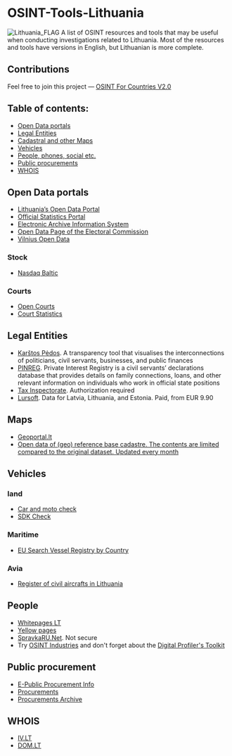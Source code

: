 # OSINT-Tools-Lithuania
<img src="https://upload.wikimedia.org/wikipedia/commons/1/11/Flag_of_Lithuania.svg" alt="Lithuania_FLAG"/>
A list of OSINT resources and tools that may be useful when conducting investigations related to Lithuania. Most of the resources and tools have versions in English, but Lithuanian is more complete. 

## Contributions
Feel free to join this project — [OSINT For Countries V2.0](https://github.com/paulpogoda/OSINT-for-countries-V2.0)

## Table of contents:
 - [Open Data portals](#open-data-portals)
 - [Legal Entities](#legal-entities)
 - [Cadastral and other Maps](#maps)
 - [Vehicles](#vehicles)
 - [People, phones, social etc.](#people)
 - [Public procurements](#public-procurement)
 - [WHOIS](#whois)

## Open Data portals
- [Lithuania’s Open Data Portal](https://data.gov.lt)
- [Official Statistics Portal](https://osp.stat.gov.lt/pradinis)
- [Electronic Archive Information System](https://eais.archyvai.lt)
- [Open Data Page of the Electoral Commission](https://www.vrk.lt/atviri-duomenys)
- [Vilnius Open Data](https://opendata.vilnius.lt)

### Stock
- [Nasdaq Baltic](https://www.nasdaqbaltic.com)

### Courts
- [Open Courts](https://www.teismai.lt/en)
- [Court Statistics](https://statistika-ntalt.hub.arcgis.com)
 
## Legal Entities
- [Karštos Pėdos](https://karstospedos.lt/en/home.html). A transparency tool that visualises the interconnections of politicians, civil servants, businesses, and public finances
- [PINREG](https://pinreg.vtek.lt/app/deklaraciju-paieska). Private Interest Registry is a civil servants’ declarations database that provides details on family connections, loans, and other relevant information on individuals who work in official state positions
- [Tax Inspectorate](https://www.vmi.lt/evmi/rinkmenos?lang=en). Authorization required
- [Lursoft](https://www.lursoft.lv/en/data-bases-of-companies). Data for Latvia, Lithuania, and Estonia. Paid, from  EUR 9.90

## Maps
- [Geoportal.lt](https://www.geoportal.lt/geoportal/web/en/open-data)
- [Open data of (geo) reference base cadastre. The contents are limited compared to the original dataset. Updated every month](https://www.geoportal.lt/geoportal/en/web/en/open-data#GRPK)

## Vehicles
### land
- [Car and moto check](https://www.eregitra.lt/services/vehicle-registration/data-search)
- [SDK Check](https://www.eregitra.lt/services/vehicle-declaration/info-by-owner-declaration-code-search)

### Maritime
- [EU Search Vessel Registry by Country](https://webgate.ec.europa.eu/fleet-europa/search_en)

### Avia
- [Register of civil aircrafts in Lithuania](https://tka.lt/en/katalogas/register-of-civil-aircraft-of-the-republic-of-lithuania/)

## People 
- [Whitepages LT](https://whitepages.lt)
- [Yellow pages](https://www.info.lt/en)
- [SpravkaRU.Net](http://english.spravkaru.net/latvia/riga/). Not secure
- Try [OSINT Industries](https://app.osint.industries) and don't forget about the [Digital Profiler's Toolkit](https://github.com/paulpogoda/Digital-Profiler-s-Toolkit)

## Public procurement
- [E-Public Procurement Info](https://vpt.lrv.lt/en/e-public-procurement/)
- [Procurements](https://viesiejipirkimai.lt/)
- [Procurements Archive](https://pirkimai.eviesiejipirkimai.lt)

## WHOIS
- [IV.LT](https://www.iv.lt/en/whois-domain-check/)
- [DOM.LT](https://dom.lt/en/)
